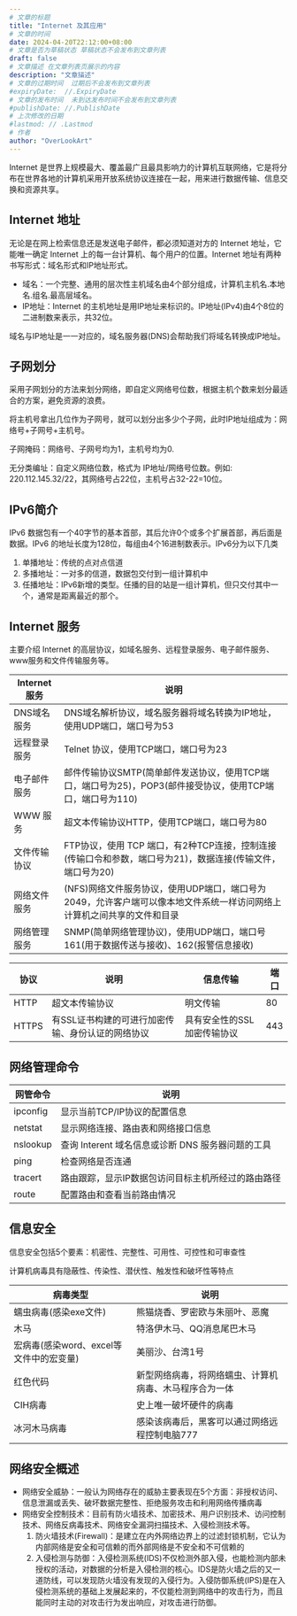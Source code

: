 ```yaml
---
# 文章的标题
title: "Internet 及其应用"
# 文章的时间
date: 2024-04-20T22:12:00+08:00
# 文章是否为草稿状态 草稿状态不会发布到文章列表
draft: false
# 文章描述 在文章列表页展示的内容
description: "文章描述"
# 文章的过期时间  过期后不会发布到文章列表
#expiryDate:  //.ExpiryDate
# 文章的发布时间  未到达发布时间不会发布到文章列表
#publishDate: //.PublishDate
# 上次修改的日期
#lastmod: // .Lastmod
# 作者
author: "OverLookArt"
---
```


Internet 是世界上规模最大、覆盖最广且最具影响力的计算机互联网络，它是将分布在世界各地的计算机采用开放系统协议连接在一起，用来进行数据传输、信息交换和资源共享。

## Internet 地址

无论是在网上检索信息还是发送电子邮件，都必须知道对方的 Internet 地址，它能唯一确定 Internet 上的每一台计算机、每个用户的位置。Internet 地址有两种书写形式：域名形式和IP地址形式。

* 域名：一个完整、通用的层次性主机域名由4个部分组成，计算机主机名.本地名.组名.最高层域名。
* IP地址：Internet 的主机地址是用IP地址来标识的。IP地址(IPv4)由4个8位的二进制数来表示，共32位。

域名与IP地址是一一对应的，域名服务器(DNS)会帮助我们将域名转换成IP地址。

## 子网划分

采用子网划分的方法来划分网络，即自定义网络号位数，根据主机个数来划分最适合的方案，避免资源的浪费。

将主机号拿出几位作为子网号，就可以划分出多少个子网，此时IP地址组成为：网络号+子网号+主机号。

子网掩码：网络号、子网号均为1，主机号均为0.

无分类编址：自定义网络位数，格式为 IP地址/网络号位数。例如: 220.112.145.32/22，其网络号占22位，主机号占32-22=10位。

## IPv6简介

IPv6 数据包有一个40字节的基本首部，其后允许0个或多个扩展首部，再后面是数据。IPv6 的地址长度为128位，每组由4个16进制数表示。IPv6分为以下几类

1. 单播地址：传统的点对点信道
2. 多播地址：一对多的信道，数据包交付到一组计算机中
3. 任播地址：IPv6新增的类型。任播的目的站是一组计算机，但只交付其中一个，通常是距离最近的那个。

## Internet 服务

主要介绍 Internet 的高层协议，如域名服务、远程登录服务、电子邮件服务、www服务和文件传输服务等。

|Internet 服务|说明|
|---|---|
|DNS域名服务|DNS域名解析协议，域名服务器将域名转换为IP地址，使用UDP端口，端口号为53|
|远程登录服务|Telnet 协议，使用TCP端口，端口号为23|
|电子邮件服务|邮件传输协议SMTP(简单邮件发送协议，使用TCP端口，端口号为25)，POP3(邮件接受协议，使用TCP端口，端口号为110)|
|WWW 服务|超文本传输协议HTTP，使用TCP端口，端口号为80|
|文件传输协议|FTP协议，使用 TCP 端口，有2种TCP连接，控制连接(传输口令和参数，端口号为21)，数据连接(传输文件，端口号为20)|
|网络文件服务|(NFS)网络文件服务协议，使用UDP端口，端口号为2049，允许客户端可以像本地文件系统一样访问网络上计算机之间共享的文件和目录|
|网络管理服务|SNMP(简单网络管理协议)，使用UDP端口，端口号161(用于数据传送与接收)、162(报警信息接收)|

|协议|说明|信息传输|端口|
|---|---|---|---|
|HTTP|超文本传输协议|明文传输|80|
|HTTPS|有SSL证书构建的可进行加密传输、身份认证的网络协议|具有安全性的SSL加密传输协议|443|

## 网络管理命令

|网管命令|说明|
|---|---|
|ipconfig|显示当前TCP/IP协议的配置信息|
|netstat|显示网络连接、路由表和网络接口信息|
|nslookup|查询 Interent 域名信息或诊断 DNS 服务器问题的工具|
|ping|检查网络是否连通|
|tracert|路由跟踪，显示IP数据包访问目标主机所经过的路由路径|
|route|配置路由和查看当前路由情况|

## 信息安全

信息安全包括5个要素：机密性、完整性、可用性、可控性和可审查性

计算机病毒具有隐蔽性、传染性、潜伏性、触发性和破坏性等特点

|病毒类型|说明|
|---|---|
|蠕虫病毒(感染exe文件)|熊猫烧香、罗密欧与朱丽叶、恶魔|
|木马|特洛伊木马、QQ消息尾巴木马|
|宏病毒(感染word、excel等文件中的宏变量)|美丽沙、台湾1号|
|红色代码|新型网络病毒，将网络蠕虫、计算机病毒、木马程序合为一体|
|CIH病毒|史上唯一破坏硬件的病毒|
|冰河木马病毒|感染该病毒后，黑客可以通过网络远程控制电脑777|

## 网络安全概述

* 网络安全威胁：一般认为网络存在的威胁主要表现在5个方面：非授权访问、信息泄漏或丢失、破坏数据完整性、拒绝服务攻击和利用网络传播病毒
* 网络安全控制技术：目前有防火墙技术、加密技术、用户识别技术、访问控制技术、网络反病毒技术、网络安全漏洞扫描技术、入侵检测技术等。
  1. 防火墙技术(Firewall)：是建立在内外网络边界上的过滤封锁机制，它认为内部网络是安全和可信赖的而外部网络是不安全和不可信赖的
  2. 入侵检测与防御：入侵检测系统(IDS)不仅检测外部入侵，也能检测内部未授权的活动，对数据的分析是入侵检测的核心。IDS是防火墙之后的又一道防线，可以发现防火墙没有发现的入侵行为。入侵防御系统(IPS)是在入侵检测系统的基础上发展起来的，不仅能检测到网络中的攻击行为，而且能同时主动的对攻击行为发出响应，对攻击进行防御。